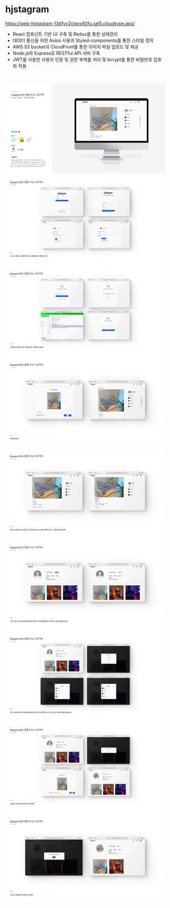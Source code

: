 # hjstagram

https://web-hjstagram-13d1yv2clqvx92fu.sel5.cloudtype.app/

- React 컴포넌트 기반 UI 구축 및 Redux를 통한 상태관리
- 데이터 통신을 위한 Axios 사용과 Styled-components를 통한 스타일 정의
- AWS S3 bucket과 CloudFront를 통한 이미지 파일 업로드 및 제공
- Node.js와 Express로 RESTful API 서버 구축
- JWT를 사용한 사용자 인증 및 권한 부여를 처리 및 bcrypt를 통한 비밀번호 암호화 적용

<br>

![1.project](./frontend/public/img/1.project.png)
![2.project](./frontend/public/img/2.project.png)
![3.project](./frontend/public/img/3.project.png)
![4.project](./frontend/public/img/4.project.png)
![5.project](./frontend/public/img/5.project.png)
![6.project](./frontend/public/img/6.project.png)
![7.project](./frontend/public/img/7.project.png)
![8.project](./frontend/public/img/8.project.png)
![9.project](./frontend/public/img/9.project.png)
